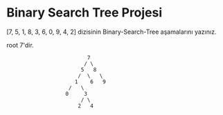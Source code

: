 # Binary Search Tree Projesi
[7, 5, 1, 8, 3, 6, 0, 9, 4, 2] dizisinin Binary-Search-Tree aşamalarını yazınız.


root 7'dir.

                              7
                             / \
                            5   8
                           /  \   \
                          1    6   9
                        /   \
                       0     3
                            / \
                           2   4